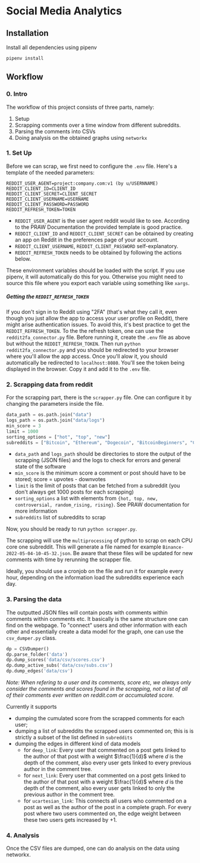 # Social Media Analytics

## Installation

Install all dependencies using pipenv

```bash
pipenv install
```


## Workflow

### 0. Intro

The workflow of this project consists of three parts, namely:

1. Setup
2. Scrapping comments over a time window from different subreddits.
3. Parsing the comments into CSVs
4. Doing analysis on the obtained graphs using `networkx`


### 1. Set Up

Before we can scrap, we first need to configure the `.env` file. Here's a template of the needed parameters:

```
REDDIT_USER_AGENT=project:company.com:v1 (by u/USERNNAME)
REDDIT_CLIENT_ID=CLIENT_ID
REDDIT_CLIENT_SECRET=CLIENT_SECRET
REDDIT_CLIENT_USERNAME=USERNAME
REDDIT_CLIENT_PASSWORD=PASSWORD
REDDIT_REFRESH_TOKEN=TOKEN
```

- `REDDIT_USER_AGENT` is the user agent reddit would like to see. According to the PRAW Documentation the provided template is good practice. 
- `REDDIT_CLIENT_ID` and `REDDIT_CLIENT_SECRET` can be obtained by creating an app on Reddit in the preferences page of your account.
- `REDDIT_CLIENT_USERNAME`, `REDDIT_CLIENT_PASSWORD` self-explanatory.
- `REDDIT_REFRESH_TOKEN` needs to be obtained by following the actions below.

These environment variables should be loaded with the script. If you use pipenv, it will automatically do this for you. Otherwise you might need to source this file where you export each variable using something like `xargs`.

##### Getting the `REDDIT_REFRESH_TOKEN`
If you don't sign in to Reddit using "2FA" (that's what they call it, even though you just allow the app to access your user profile on Reddit), there might arise authentication issues. To avoid this, it's best practice to get the `REDDIT_REFRESH_TOKEN`. To the the refresh token, one can use the `reddit2fa_connector.py` file. Before running it, create the `.env` file as above but without the `REDDIT_REFRESH_TOKEN`. Then run `python reddit2fa_connector.py` and you should be redirected to your browser where you'll allow the app access. Once you'll alow it, you should automatically be redirected to `localhost:8080`. You'll see the token being displayed in the browser. Copy it and add it to the `.env` file.


### 2. Scrapping data from reddit

For the scrapping part, there is the `scrapper.py` file. One can configure it by changing the parameters inside the file.

```python
data_path = os.path.join("data")
logs_path = os.path.join("data/logs")
min_score = 3
limit = 1000
sorting_options = ["hot", "top", "new"]
subreddits = ["Bitcoin", "Ethereum", "Dogecoin", "BitcoinBeginners", "CryptoCurrencies", "CryptoTechnology", "CryptoMarkets", "Binance", "CoinBase", "btc"]
```

- `data_path` and `logs_path` should be directories to store the output of the scrapping (JSON files) and the logs to check for errors and general state of the software
- `min_score` is the minimum score a comment or post should have to be stored; score = upvotes - downvotes 
- `limit` is the limit of posts that can be fetched from a subreddit (you don't always get 1000 posts for each scrapping)
- `sorting_options` a list with elements from `{hot, top, new, controversial, random_rising, rising}`. See PRAW documentation for more information
- `subreddits` list of subreddits to scrap

Now, you should be ready to run `python scrapper.py`. 

The scrapping will use the `multiprocessing` of python to scrap on each CPU core one subreddit. This will generate a file named for example `Binance-2022-05-04-10-45-32.json`. Be aware that these files will be updated for new comments with time by rerunning the scrapper file.

Ideally, you should use a cronjob on the file and run it for example every hour, depending on the information load the subreddits experience each day.


### 3. Parsing the data

The outputted JSON files will contain posts with comments within comments within comments etc. It basically is the same structure one can find on the webpage. To "connect" users and other information with each other and essentially create a data model for the graph, one can use the `csv_dumper.py` class. 

```python 
dp = CSVDumper()
dp.parse_folder('data')
dp.dump_scores('data/csv/scores.csv')
dp.dump_active_subs('data/csv/subs.csv')
dp.dump_edges('data/csv')
```

*Note: When refering to a user and its comments, score etc, we always only consider the comments and scores found in the scrapping, not a list of all of their comments ever written on reddit.com or accumulated score.*

Currently it supports

- dumping the cumulated score from the scrapped comments for each user;
- dumping a list of subreddits the scrapped users commented on; this is is strictly a subset of the list defined in `subreddits`
- dumping the edges in different kind of data models
	- for `deep_link`: Every user that commented on a post gets linked to the author of that post with a weight $\frac{1}{d}$ where $d$ is the depth of the comment, also every user gets linked to every previous author in the comment tree.
	- for `next_link`: Every user that commented on a post gets linked to the author of that post with a weight $\frac{1}{d}$ where $d$ is the depth of the comment, also every user gets linked to only the previous author in the comment tree.
	- for `ucartesian_link`: This connects all users who commented on a post as well as the author of the post in a complete graph. For every post where two users commented on, the edge weight between these two users gets increased by +1.

	
### 4. Analysis

Once the CSV files are dumped, one can do analysis on the data using networkx.



